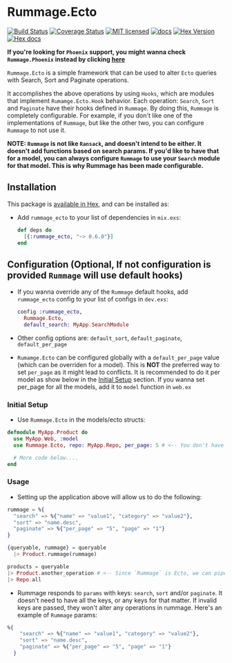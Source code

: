 # Rummage.Ecto

[![Build Status](https://travis-ci.org/Excipients/rummage_ecto.svg?branch=master)](https://travis-ci.org/Excipients/rummage_ecto)
[![Coverage Status](https://coveralls.io/repos/github/Excipients/rummage_ecto/badge.svg?branch=master)](https://coveralls.io/github/Excipients/rummage_ecto?branch=master)
[![MIT licensed](https://img.shields.io/badge/license-MIT-blue.svg)](https://raw.githubusercontent.com/Excipients/rummage_ecto/master/LICENSE)
[![docs](https://inch-ci.org/github/Excipients/rummage_ecto.svg)](http://inch-ci.org/github/Excipients/rummage_ecto)
[![Hex Version](http://img.shields.io/hexpm/v/rummage_ecto.svg?style=flat)](https://hex.pm/packages/rummage_ecto)
[![Hex docs](http://img.shields.io/badge/hex.pm-docs-green.svg?style=flat)](https://hexdocs.pm/rummage_ecto)

**If you're looking for `Phoenix` support, you might wanna check `Rummage.Phoenix` instead by clicking
[here](https://github.com/Excipients/rummage_phoenix)**

`Rummage.Ecto` is a simple framework that can be used to alter `Ecto` queries with Search, Sort and Paginate operations.

It accomplishes the above operations by using `Hooks`, which are modules that implement `Rumamge.Ecto.Hook` behavior.
Each operation: `Search`, `Sort` and `Paginate` have their hooks defined in `Rummage`. By doing this, `Rummage` is completely
configurable. For example, if you don't like one of the implementations of `Rummage`, but like the other two,
 you can configure `Rummage` to not use it.


**NOTE: `Rummage` is not like `Ransack`, and doesn't intend to be either. It doesn't add functions based on search params.
If you'd like to have that for a model, you can always configure `Rummage` to use your `Search` module for that model. This
is why Rummage has been made configurable.**

## Installation

This package is [available in Hex](https://hexdocs.pm/rummage_ecto/), and can be installed as:

  - Add `rummage_ecto` to your list of dependencies in `mix.exs`:

    ```elixir
    def deps do
      [{:rummage_ecto, "~> 0.6.0"}]
    end
    ```


## Configuration (Optional, If not configuration is provided `Rummage` will use default hooks)

  - If you wanna override any of the `Rummage` default hooks,
    add `rummage_ecto` config to your list of configs in `dev.exs`:

    ```elixir
    config :rummage_ecto,
      Rummage.Ecto,
      default_search: MyApp.SearchModule
    ```

  - Other config options are: `default_sort`, `default_paginate`, `default_per_page`

  - `Rumamge.Ecto` can be configured globally with a `default_per_page` value (which can be overriden for a model).
    This is **NOT** the preferred way to set `per_page` as it might lead to conflicts. It is recommended to
    do it per model as show below in the [Initial Setup](#initial-setup) section. If you wanna set per_page
    for all the models, add it to `model` function in `web.ex`


### Initial Setup

  - Use `Rummage.Ecto` in the models/ecto structs:

  ```elixir
  defmodule MyApp.Product do
    use MyApp.Web, :model
    use Rummage.Ecto, repo: MyApp.Repo, per_page: 5 # <-- You don't have to pass per_page if you have set it in the config.exs, but this way is preferred over setting it up in config file.

    # More code below....
  end
  ```

### Usage

  - Setting up the application above will allow us to do the following:

  ```elixir
  rummage = %{
    "search" => %{"name" => "value1", "category" => "value2"},
    "sort" => "name.desc",
    "paginate" => %{"per_page" => "5", "page" => "1"}
  }

  {queryable, rummage} = queryable
    |> Product.rummage(rummage)

  products = queryable
  |> Product.another_operation # <-- Since `Rummage` is Ecto, we can pipe the result queryable into another queryable operation.
  |> Repo.all
  ```

  - Rummage responds to `params` with keys: `search`, `sort` and/or `paginate`. It doesn't need to have all the keys, or any keys for that matter.
    If invalid keys are passed, they won't alter any operations in rummage. Here's an example of `Rummage` params:

  ```elixir
  %{
      "search" => %{"name" => "value1", "category" => "value2"},
      "sort" => "name.desc",
      "paginate" => %{"per_page" => "5", "page" => "1"}
    }
  ```


